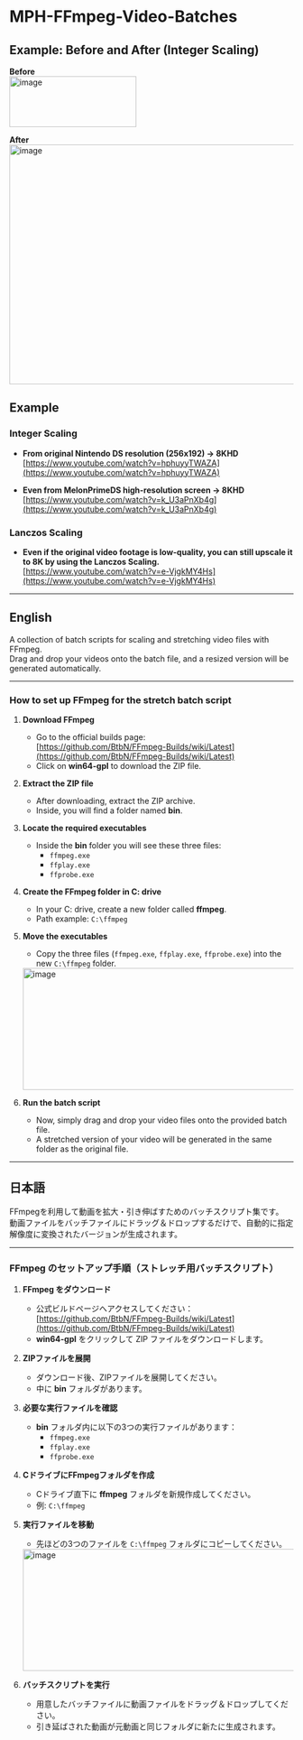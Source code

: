 # MPH-FFmpeg-Video-Batches

## Example: Before and After (Integer Scaling)

**Before**  
<img width="225" height="90" alt="image" src="https://github.com/user-attachments/assets/c8b31ff0-2df3-4c66-a1d5-2fe523f88380" />

**After**  
<img width="1358" height="425" alt="image" src="https://github.com/user-attachments/assets/85a3a118-1b2a-4cec-b876-03ff6ca55157" />

## Example

### Integer Scaling
- **From original Nintendo DS resolution (256x192) → 8KHD**  
  [https://www.youtube.com/watch?v=hphuyyTWAZA](https://www.youtube.com/watch?v=hphuyyTWAZA)

- **Even from MelonPrimeDS high-resolution screen → 8KHD**  
  [https://www.youtube.com/watch?v=k_U3aPnXb4g](https://www.youtube.com/watch?v=k_U3aPnXb4g)

### Lanczos Scaling
- **Even if the original video footage is low-quality, you can still upscale it to 8K by using the Lanczos Scaling.**  
  [https://www.youtube.com/watch?v=e-VjgkMY4Hs](https://www.youtube.com/watch?v=e-VjgkMY4Hs)


---

## English

A collection of batch scripts for scaling and stretching video files with FFmpeg.  
Drag and drop your videos onto the batch file, and a resized version will be generated automatically.  

---

### How to set up FFmpeg for the stretch batch script

1. **Download FFmpeg**  
   - Go to the official builds page:  
     [https://github.com/BtbN/FFmpeg-Builds/wiki/Latest](https://github.com/BtbN/FFmpeg-Builds/wiki/Latest)  
   - Click on **win64-gpl** to download the ZIP file.  

2. **Extract the ZIP file**  
   - After downloading, extract the ZIP archive.  
   - Inside, you will find a folder named **bin**.  

3. **Locate the required executables**  
   - Inside the **bin** folder you will see these three files:  
     - `ffmpeg.exe`  
     - `ffplay.exe`  
     - `ffprobe.exe`  

4. **Create the FFmpeg folder in C: drive**  
   - In your C: drive, create a new folder called **ffmpeg**.  
   - Path example: `C:\ffmpeg`  

5. **Move the executables**  
   - Copy the three files (`ffmpeg.exe`, `ffplay.exe`, `ffprobe.exe`) into the new `C:\ffmpeg` folder.  

   <img width="678" height="216" alt="image" src="https://github.com/user-attachments/assets/d95b098b-8f3e-4ab5-b39c-fd74533f5e82" />

6. **Run the batch script**  
   - Now, simply drag and drop your video files onto the provided batch file.  
   - A stretched version of your video will be generated in the same folder as the original file.  

---

## 日本語

FFmpegを利用して動画を拡大・引き伸ばすためのバッチスクリプト集です。  
動画ファイルをバッチファイルにドラッグ＆ドロップするだけで、自動的に指定解像度に変換されたバージョンが生成されます。  

---

### FFmpeg のセットアップ手順（ストレッチ用バッチスクリプト）

1. **FFmpeg をダウンロード**  
   - 公式ビルドページへアクセスしてください：  
     [https://github.com/BtbN/FFmpeg-Builds/wiki/Latest](https://github.com/BtbN/FFmpeg-Builds/wiki/Latest)  
   - **win64-gpl** をクリックして ZIP ファイルをダウンロードします。  

2. **ZIPファイルを展開**  
   - ダウンロード後、ZIPファイルを展開してください。  
   - 中に **bin** フォルダがあります。  

3. **必要な実行ファイルを確認**  
   - **bin** フォルダ内に以下の3つの実行ファイルがあります：  
     - `ffmpeg.exe`  
     - `ffplay.exe`  
     - `ffprobe.exe`  

4. **CドライブにFFmpegフォルダを作成**  
   - Cドライブ直下に **ffmpeg** フォルダを新規作成してください。  
   - 例: `C:\ffmpeg`  

5. **実行ファイルを移動**  
   - 先ほどの3つのファイルを `C:\ffmpeg` フォルダにコピーしてください。  

   <img width="678" height="216" alt="image" src="https://github.com/user-attachments/assets/d95b098b-8f3e-4ab5-b39c-fd74533f5e82" />

6. **バッチスクリプトを実行**  
   - 用意したバッチファイルに動画ファイルをドラッグ＆ドロップしてください。  
   - 引き延ばされた動画が元動画と同じフォルダに新たに生成されます。  
